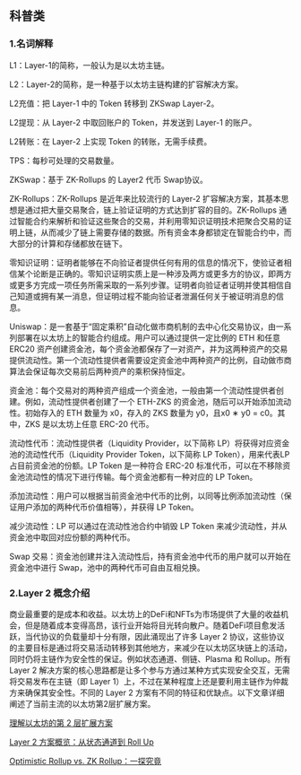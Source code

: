 


## 科普类

### 1.名词解释
L1：Layer-1的简称，一般认为是以太坊主链。

L2：Layer-2的简称，是一种基于以太坊主链构建的扩容解决方案。

L2充值：把 Layer-1 中的 Token 转移到 ZKSwap Layer-2。

L2提现：从 Layer-2 中取回账户的 Token，并发送到 Layer-1 的账户。

L2转账：在 Layer-2 上实现 Token 的转账，无需手续费。

TPS：每秒可处理的交易数量。

ZKSwap：基于 ZK-Rollups 的 Layer2 代币 Swap协议。

ZK-Rollups：ZK-Rollups 是近年来比较流行的 Layer-2 扩容解决方案，其基本思想是通过把大量交易聚合，链上验证证明的方式达到扩容的目的。ZK-Rollups 通过智能合约来解析和验证这些聚合的交易，并利用零知识证明技术把聚合交易的证明上链，从而减少了链上需要存储的数据。所有资金本身都锁定在智能合约中，而大部分的计算和存储都放在链下。

零知识证明：证明者能够在不向验证者提供任何有用的信息的情况下，使验证者相信某个论断是正确的。零知识证明实质上是一种涉及两方或更多方的协议，即两方或更多方完成一项任务所需采取的一系列步骤。证明者向验证者证明并使其相信自己知道或拥有某一消息，但证明过程不能向验证者泄漏任何关于被证明消息的信息。

Uniswap：是一套基于“固定乘积”自动化做市商机制的去中心化交易协议，由一系列部署在以太坊上的智能合约组成。用户可以通过提供一定比例的 ETH 和任意 ERC20 资产创建资金池，每个资金池都保存了一对资产，并为这两种资产的交易提供流动性。第一个流动性提供者需要设定资金池中两种资产的比例，自动做市商算法会保证每次交易前后两种资产的乘积保持恒定。 

资金池：每个交易对的两种资产组成一个资金池，一般由第一个流动性提供者创建。例如，流动性提供者创建了一个 ETH-ZKS 的资金池，随后可以开始添加流动性。初始存入的 ETH 数量为 x0，存入的 ZKS 数量为 y0，且x0 ∗ y0 = c0。其中，ZKS 是以太坊上任意 ERC-20 代币。

流动性代币：流动性提供者（Liquidity Provider，以下简称 LP）将获得对应资金池的流动性代币（Liquidity Provider Token，以下简称 LP Token），用来代表LP 占目前资金池的份额。LP Token 是一种符合 ERC-20 标准代币，可以在不移除资金池流动性的情况下进行传输。每个资金池都有一种对应的 LP Token。

添加流动性：用户可以根据当前资金池中代币的比例，以同等比例添加流动性（保证用户添加的两种代币价值相等），并获得 LP Token。

减少流动性：LP 可以通过在流动性池合约中销毁 LP Token 来减少流动性，并从资金池中取回对应份额的两种代币。

Swap 交易：资金池创建并注入流动性后，持有资金池中代币的用户就可以开始在资金池中进行 Swap，池中的两种代币可自由互相兑换。





### 2.Layer 2 概念介绍

商业最重要的是成本和收益。以太坊上的DeFi和NFTs为市场提供了大量的收益机会，但是随着成本变得高昂，该行业开始将目光转向散户。随着DeFi项目愈发活跃，当代协议的负载量却十分有限，因此涌现出了许多 Layer 2 协议，这些协议的主要目标是通过将交易活动转移到其他地方，来减少在以太坊区块链上的活动，同时仍将主链作为安全性的保证。例如状态通道、侧链、Plasma 和 Rollup。所有 Layer 2 解决方案的核心思路都是让多个参与方通过某种方式实现安全交互，无需将交易发布在主链（即 Layer 1）上，不过在某种程度上还是要利用主链作为仲裁方来确保其安全性。不同的 Layer 2 方案有不同的特征和优缺点。以下文章详细阐述了当前主流的以太坊第2层扩展方案。

[理解以太坊的第 2 层扩展方案](https://ethfans.org/posts/making-sense-of-ethereums-layer-2-scaling-solutions)

[Layer 2 方案概览：从状态通道到 Roll Up](https://ethfans.org/posts/layer-2-from-state-channel-to-roll-up)

[Optimistic Rollup vs. ZK Rollup：一探究竟](https://ethfans.org/posts/optimistic-vs-zk-rollup-deep-dive)
